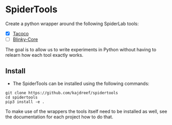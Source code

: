 # SpiderTools

Create a python wrapper around the following SpiderLab tools:

- [x] [Tacoco](https://github.com/spideruci/tacoco)
- [ ] [Blinky-Core](https://github.com/spideruci/blinky-core)

The goal is to allow us to write experiments in Python without having to relearn how each tool exactly works.

## Install
- The SpiderTools can be installed using the following commands:
```
git clone https://github.com/kajdreef/spidertools
cd spidertools
pip3 install -e .
```

To make use of the wrappers the tools itself need to be installed as well, see the documentation for each project how to do that.